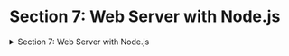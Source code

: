 # Section 7: Web Server with Node.js



<details>
  <summary> Section 7: Web Server with Node.js </summary>

  - [Codebase: http-server](../src/7_http-server/)

</details>




